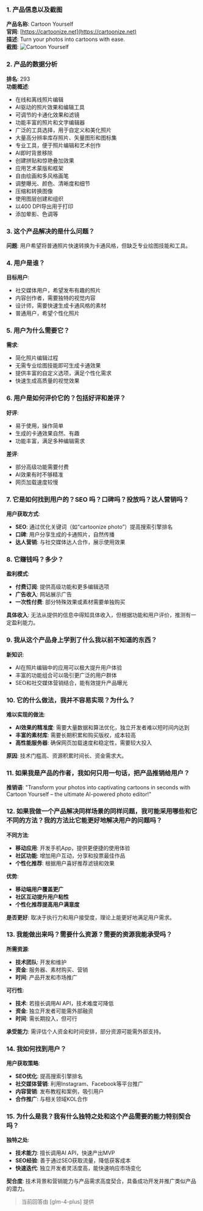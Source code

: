 ### 1. 产品信息以及截图

**产品名称**: Cartoon Yourself  
**官网**: [https://cartoonize.net](https://cartoonize.net)  
**描述**: Turn your photos into cartoons with ease.  
**截图**: ![Cartoon Yourself](https://cdn-images.toolify.ai/170350467512643108.jpg)

### 2. 产品的数据分析

**排名**: 293  
**功能概述**:
- 在线和离线照片编辑
- AI驱动的照片效果和编辑工具
- 可调节的卡通化效果和滤镜
- 功能丰富的照片和文字编辑器
- 广泛的工具选择，用于自定义和美化照片
- 大量高分辨率库存照片、矢量图形和图标集
- 专业工具，便于照片编辑和艺术创作
- AI即时背景移除
- 创建拼贴和惊艳叠加效果
- 应用艺术蒙版和框架
- 自由绘画和多风格画笔
- 调整曝光、颜色、清晰度和细节
- 压缩和转换图像
- 使用图层创建和组织
- 以400 DPI导出用于打印
- 添加晕影、色调等

### 3. 这个产品解决的是什么问题？

**问题**: 用户希望将普通照片快速转换为卡通风格，但缺乏专业绘图技能和工具。

### 4. 用户是谁？

**目标用户**:
- 社交媒体用户，希望发布有趣的照片
- 内容创作者，需要独特的视觉内容
- 设计师，需要快速生成卡通风格的素材
- 普通用户，希望个性化照片

### 5. 用户为什么需要它？

**需求**:
- 简化照片编辑过程
- 无需专业绘图技能即可生成卡通效果
- 提供丰富的自定义选项，满足个性化需求
- 快速生成高质量的视觉效果

### 6. 用户是如何评价它的？包括好评和差评？

**好评**:
- 易于使用，操作简单
- 生成的卡通效果自然、有趣
- 功能丰富，满足多种编辑需求

**差评**:
- 部分高级功能需要付费
- AI效果有时不够精准
- 网页加载速度较慢

### 7. 它是如何找到用户的？SEO 吗？口碑吗？投放吗？达人营销吗？

**用户获取方式**:
- **SEO**: 通过优化关键词（如“cartoonize photo”）提高搜索引擎排名
- **口碑**: 用户分享生成的卡通照片，自然传播
- **达人营销**: 与社交媒体达人合作，展示使用效果

### 8. 它赚钱吗？多少？

**盈利模式**:
- **付费订阅**: 提供高级功能和更多编辑选项
- **广告收入**: 网站展示广告
- **一次性付费**: 部分特殊效果或素材需要单独购买

**具体收入**: 无法从提供的信息中得知具体收入，但根据功能和用户评价，推测有一定盈利能力。

### 9. 我从这个产品身上学到了什么我以前不知道的东西？

**新知识**:
- AI在照片编辑中的应用可以极大提升用户体验
- 丰富的功能组合可以吸引更广泛的用户群体
- SEO和社交媒体营销结合，能有效提升产品曝光

### 10. 它的什么做法，我并不容易实现？为什么？

**难以实现的做法**:
- **AI效果的精准度**: 需要大量数据和算法优化，独立开发者难以短时间内达到
- **丰富的素材库**: 需要长期积累和购买版权，成本较高
- **高性能服务器**: 确保网页加载速度和稳定性，需要较大投入

**原因**: 技术门槛高、资源积累时间长、资金需求大。

### 11. 如果我是产品的作者，我如何只用一句话，把产品推销给用户？

**推销语**: "Transform your photos into captivating cartoons in seconds with Cartoon Yourself – the ultimate AI-powered photo editor!"

### 12. 如果我做一个产品解决同样场景的同样问题，我可能采用哪些和它不同的方法？我的方法比它能更好地解决用户的问题吗？

**不同方法**:
- **移动应用**: 开发手机App，提供更便捷的使用体验
- **社区功能**: 增加用户互动，分享和投票最佳作品
- **个性化推荐**: 根据用户喜好推荐滤镜和效果

**优势**:
- **移动端用户覆盖更广**
- **社区互动提升用户粘性**
- **个性化推荐提高用户满意度**

**是否更好**: 取决于执行力和用户接受度，理论上能更好地满足用户需求。

### 13. 我能做出来吗？需要什么资源？需要的资源我能承受吗？

**所需资源**:
- **技术团队**: 开发和维护
- **资金**: 服务器、素材购买、营销
- **时间**: 产品开发和市场推广

**可行性**: 
- **技术**: 若擅长调用AI API，技术难度可降低
- **资金**: 独立开发者可能需外部融资
- **时间**: 需长期投入，但可行

**承受能力**: 需评估个人资金和时间安排，部分资源可能需外部支持。

### 14. 我如何找到用户？

**用户获取策略**:
- **SEO优化**: 提高搜索引擎排名
- **社交媒体营销**: 利用Instagram、Facebook等平台推广
- **内容营销**: 发布教程和案例，吸引用户
- **合作推广**: 与相关领域KOL合作

### 15. 为什么是我？我有什么独特之处和这个产品需要的能力特别契合吗？

**独特之处**:
- **技术能力**: 擅长调用AI API，快速产出MVP
- **SEO经验**: 善于通过SEO获取流量，降低获客成本
- **快速迭代**: 独立开发者灵活度高，能快速响应市场变化

**契合度**: 技术背景和营销能力与产品需求高度契合，具备成功开发并推广类似产品的潜力。

> 当前回答由 [glm-4-plus] 提供